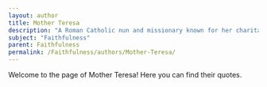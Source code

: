 ```yaml
---
layout: author
title: Mother Teresa
description: "A Roman Catholic nun and missionary known for her charitable work, she often spoke about the faithfulness to one's calling and serving others selflessly."
subject: "Faithfulness"
parent: Faithfulness
permalink: /Faithfulness/authors/Mother-Teresa/
---
```


Welcome to the page of Mother Teresa! Here you can find their quotes.
